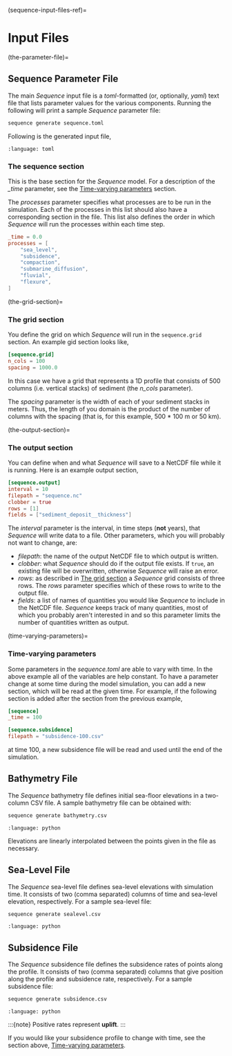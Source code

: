 (sequence-input-files-ref)=
# Input Files

<!-- start-input-files -->


(the-parameter-file)=

## Sequence Parameter File

The main *Sequence* input file is a *toml*-formatted (or, optionally, *yaml*)
text file that lists parameter values for the various components. Running
the following will print a sample *Sequence* parameter file:

```bash
sequence generate sequence.toml
```

Following is the generated input file,

```{literalinclude} /generated/_sequence.toml
:language: toml
```

### The sequence section

This is the base section for the *Sequence* model. For a description of the
*\_time* parameter, see the [Time-varying parameters](time-varying-parameters) section.

The *processes* parameter specifies what processes are to be run in the
simulation. Each of the processes in this list should also have a corresponding
section in the file. This list also defines the order in which *Sequence* will
run the processes within each time step.

```toml
_time = 0.0
processes = [
    "sea_level",
    "subsidence",
    "compaction",
    "submarine_diffusion",
    "fluvial",
    "flexure",
]
```

(the-grid-section)=

### The grid section

You define the grid on which *Sequence* will run in the `sequence.grid` section.
An example gid section looks like,

```toml
[sequence.grid]
n_cols = 100
spacing = 1000.0
```

In this case we have a grid that represents a 1D profile that consists of
500 columns (i.e. vertical stacks) of sediment (the *n_cols* parameter).

The *spacing* parameter is the width of each of your sediment stacks in meters.
Thus, the length of you domain is the product of the number of columns with
the spacing (that is, for this example, 500 * 100 m or 50 km).

(the-output-section)=

### The output section

You can define when and what *Sequence* will save to a NetCDF file while it is running.
Here is an example output section,

```toml
[sequence.output]
interval = 10
filepath = "sequence.nc"
clobber = true
rows = [1]
fields = ["sediment_deposit__thickness"]
```

The *interval* parameter is the interval, in time steps (**not** years), that
*Sequence* will write data to a file. Other parameters, which you will
probably not want to change, are:

- *filepath*: the name of the output NetCDF file to which output is written.
- *clobber*: what *Sequence* should do if the output file exists. If `true`,
  an existing file will be overwritten, otherwise *Sequence* will raise an
  error.
- *rows*: as described in [The grid section](the-grid-section) a *Sequence* grid consists
  of three rows. The *rows* parameter specifies which of these rows to
  write to the output file.
- *fields*: a list of names of quantities you would like *Sequence* to include
  in the NetCDF file. *Sequence* keeps track of many quantities, most of which
  you probably aren't interested in and so this parameter limits the number
  of quantities written as output.

(time-varying-parameters)=

### Time-varying parameters

Some parameters in the *sequence.toml* are able to vary with time. In the above
example all of the variables are help constant. To have a parameter change
at some time during the model simulation, you can add a new section, which will
be read at the given time. For example, if the following section is added
after the section from the previous example,

```toml
[sequence]
_time = 100

[sequence.subsidence]
filepath = "subsidence-100.csv"
```

at time 100, a new subsidence file will be read and used until the end of the
simulation.

## Bathymetry File

The *Sequence* bathymetry file defines initial sea-floor elevations in
a two-column CSV file. A sample bathymetry file can be obtained with:

```bash
sequence generate bathymetry.csv
```

```{literalinclude} /generated/_bathymetry.csv
:language: python
```

Elevations are linearly interpolated between the points given in the file
as necessary.

## Sea-Level File

The *Sequence* sea-level file defines sea-level elevations with simulation
time. It consists of two (comma separated) columns of time and sea-level
elevation, respectively. For a sample sea-level file:

```bash
sequence generate sealevel.csv
```

```{literalinclude} /generated/_sealevel.csv
:language: python
```

## Subsidence File

The *Sequence* subsidence file defines the subsidence rates of points along
the profile. It consists of two (comma separated) columns that give position
along the profile and subsidence rate, respectively. For a sample subsidence
file:

```bash
sequence generate subsidence.csv
```

```{literalinclude} /generated/_subsidence.csv
:language: python
```

:::{note}
Positive rates represent **uplift**.
:::

If you would like your subsidence profile to change with time, see the
section above, [Time-varying parameters](time-varying-parameters).

<!-- end-input-files -->
